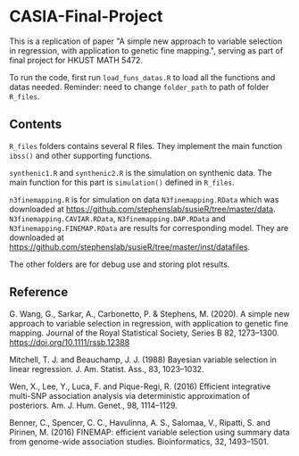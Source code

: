 # CASIA-Final-Project
This is a replication of paper "A simple new approach to variable selection in regression, with application to genetic fine mapping.", serving as part of final project for HKUST MATH 5472.

To run the code, first run `load_funs_datas.R` to load all the functions and datas needed. Reminder: need to change `folder_path` to path of folder `R_files`.

## Contents

`R_files` folders contains several R files. They implement the main function `ibss()` and other supporting functions.

`synthenic1.R` and `synthenic2.R` is the simulation on synthenic data. The main function for this part is `simulation()` defined in `R_files`.

`n3finemapping.R` is for simulation on data `N3finemapping.RData` which was downloaded at https://github.com/stephenslab/susieR/tree/master/data. `N3finemapping.CAVIAR.RData`, `N3finemapping.DAP.RData` and `N3finemapping.FINEMAP.RData` are results for corresponding model. They are downloaded at https://github.com/stephenslab/susieR/tree/master/inst/datafiles.

The other folders are for debug use and storing plot results.

## Reference

G. Wang, G., Sarkar, A., Carbonetto, P. \& Stephens, M. (2020). A simple new approach to variable selection in regression, with application to genetic fine mapping. Journal of the Royal Statistical Society, Series B 82, 1273–1300. https://doi.org/10.1111/rssb.12388

Mitchell, T. J. and Beauchamp, J. J. (1988) Bayesian variable selection in linear regression. J. Am. Statist. Ass., 83, 1023–1032.

Wen, X., Lee, Y., Luca, F. and Pique-Regi, R. (2016) Efficient integrative multi-SNP association analysis via deterministic approximation of posteriors. Am. J. Hum. Genet., 98, 1114–1129.

Benner, C., Spencer, C. C., Havulinna, A. S., Salomaa, V., Ripatti, S. and Pirinen, M. (2016) FINEMAP: efficient variable selection using summary data from genome-wide association studies. Bioinformatics, 32, 1493–1501.
